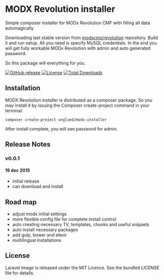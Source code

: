# MODX Revolution installer 
Simple composer installer for MODx Revolution CMF with filling all data automagically

Downloading last stable version from [modxcms/revolution](https://github.com/modxcms/revolution) repository. Build it and run setup. All you need is specify MySQL credentials. In the end you will get fully workable MODx Revolution with admin and auto generated password.

So this package will everything for you.

[![GitHub release](https://img.shields.io/github/release/unglud/modx-installer.svg)](https://github.com/unglud/modx-installer/releases)
[![License](https://img.shields.io/packagist/l/unglud/modx-installer.svg)](https://github.com/unglud/modx-installer/blob/master/LICENSE)
[![Total Downloads](https://img.shields.io/packagist/dt/unglud/modx-installer.svg)](https://packagist.org/packages/unglud/modx-installer)

## Installation

MODX Revolution installer is distributed as a composer package. So you may install it by issuing the Composer create-project command in your terminal:

```
composer create-project unglued/modx-installer
```

After install complete, you will see password for admin.

## Release Notes
### v0.0.1
#### 19 dec 2015
- initial release
- can download and install

## Road map
- adjust modx initial settings
- more flexible config file for complete install control
- auto creating necessary TV, templates, chunks and useful snippets
- auto install necessary packages
- add gulp, bower and elexir
- multilingual installations

## License

Laravel Image is released under the MIT Licence. See the bundled LICENSE file for details.
